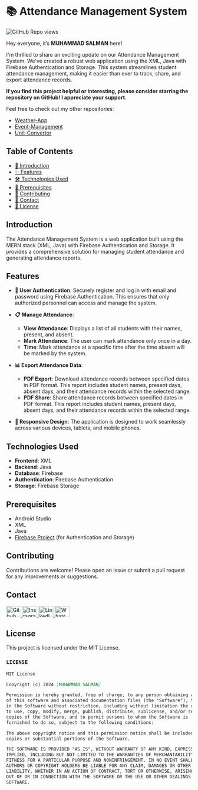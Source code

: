 # 📚 Attendance Management System

![GitHub Repo views](https://komarev.com/ghpvc/?username=Salmanhy074&label=Repo%20views&color=blue&style=flat-square)


Hey everyone, it’s **MUHAMMAD SALMAN** here!

I'm thrilled to share an exciting update on our Attendance Management System. We've created a robust web application using the XML, Java with Firebase Authentication and Storage. This system streamlines student attendance management, making it easier than ever to track, share, and export attendance records.

**If you find this project helpful or interesting, please consider starring the repository on GitHub! I appreciate your support.**

Feel free to check out my other repositories:

 - [Weather-App](https://github.com/Salmanhy074/Weather-App)
 - [Event-Management](https://github.com/Salmanhy074/Event-Management)
 - [Unit-Convertor](https://github.com/Salmanhy074/Unit-Convertor)

## Table of Contents
- [👋 Introduction](#introduction)
- [✨ Features](#features)
- [🛠️ Technologies Used](#technologies-used)
- [🔧 Prerequisites](#prerequisites)
- [🤝 Contributing](#contributing)
- [📧 Contact](#contact)
- [📄 License](#license)

## Introduction

The Attendance Management System is a web application built using the MERN stack (XML, Java) with Firebase Authentication and Storage. It provides a comprehensive solution for managing student attendance and generating attendance reports.

## Features

- **🔐 User Authentication**: Securely register and log in with email and password using Firebase Authentication. This ensures that only authorized personnel can access and manage the system.

- **📋 Manage Attendance**: 
  - **View Attendance**: Displays a list of all students with their names, present, and absent. 
  - **Mark Attendance**: The user can mark attendance only once in a day.
  - **Time**: Mark attendance at a specific time after the time absent will be marked by the system.

- **📊 Export Attendance Data**:
  - **PDF Export**: Download attendance records between specified dates in PDF format. This report includes student names, present days, absent days, and their attendance records within the selected range.
  - **PDF Share**: Share attendance records between specified dates in PDF format. This report includes student names, present days, absent days, and their attendance records within the selected range.

- **📱 Responsive Design**: The application is designed to work seamlessly across various devices, tablets, and mobile phones.

## Technologies Used

- **Frontend**: XML
- **Backend**: Java
- **Database**: Firebase
- **Authentication**: Firebase Authentication
- **Storage**: Firebase Storage

## Prerequisites

- Android Studio
- XML
- Java
- [Firebase Project](https://firebase.google.com/) (for Authentication and Storage)

## Contributing

Contributions are welcome! Please open an issue or submit a pull request for any improvements or suggestions.


## Contact

<div id="badges" align="left">
  <a href="https://github.com/Salmanhy074/Salmanhy074">
    <img src="https://raw.githubusercontent.com/rahuldkjain/github-profile-readme-generator/master/src/images/icons/Social/github.svg" alt="Github" height="30" width="40"/>
  </a>
  <a href="https://www.instagram.com/itxz_sallu_">
    <img src="https://raw.githubusercontent.com/rahuldkjain/github-profile-readme-generator/master/src/images/icons/Social/instagram.svg" alt="Instagram" height="30" width="40"/>
  </a>
  <a href="https://www.linkedin.com/in/muhammad-salman074">
    <img src="https://raw.githubusercontent.com/rahuldkjain/github-profile-readme-generator/master/src/images/icons/Social/linked-in-alt.svg" alt="LinkedIn" height="30" width="40"/>
  </a>
  <a href="https://wa.me/+923082456659">
    <img src="https://raw.githubusercontent.com/rahuldkjain/github-profile-readme-generator/master/src/images/icons/Social/whatsapp.svg" alt="WhatsApp" height="30" width="40"/>
  </a>
</div>

## License

This project is licensed under the MIT License.



  
### `LICENSE`

```markdown
MIT License

Copyright (c) 2024 [MUHAMMAD SALMAN]

Permission is hereby granted, free of charge, to any person obtaining a copy
of this software and associated documentation files (the "Software"), to deal
in the Software without restriction, including without limitation the rights
to use, copy, modify, merge, publish, distribute, sublicense, and/or sell
copies of the Software, and to permit persons to whom the Software is
furnished to do so, subject to the following conditions:

The above copyright notice and this permission notice shall be included in all
copies or substantial portions of the Software.

THE SOFTWARE IS PROVIDED "AS IS", WITHOUT WARRANTY OF ANY KIND, EXPRESS OR
IMPLIED, INCLUDING BUT NOT LIMITED TO THE WARRANTIES OF MERCHANTABILITY,
FITNESS FOR A PARTICULAR PURPOSE AND NONINFRINGEMENT. IN NO EVENT SHALL THE
AUTHORS OR COPYRIGHT HOLDERS BE LIABLE FOR ANY CLAIM, DAMAGES OR OTHER
LIABILITY, WHETHER IN AN ACTION OF CONTRACT, TORT OR OTHERWISE, ARISING FROM,
OUT OF OR IN CONNECTION WITH THE SOFTWARE OR THE USE OR OTHER DEALINGS IN THE
SOFTWARE.


